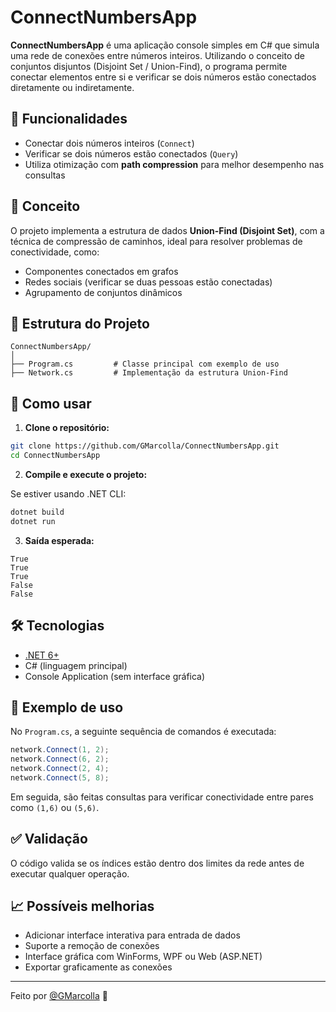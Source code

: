 # ConnectNumbersApp

**ConnectNumbersApp** é uma aplicação console simples em C# que simula uma rede de conexões entre números inteiros. Utilizando o conceito de conjuntos disjuntos (Disjoint Set / Union-Find), o programa permite conectar elementos entre si e verificar se dois números estão conectados diretamente ou indiretamente.

## 🚀 Funcionalidades

- Conectar dois números inteiros (`Connect`)
- Verificar se dois números estão conectados (`Query`)
- Utiliza otimização com **path compression** para melhor desempenho nas consultas

## 🧠 Conceito

O projeto implementa a estrutura de dados **Union-Find (Disjoint Set)**, com a técnica de compressão de caminhos, ideal para resolver problemas de conectividade, como:

- Componentes conectados em grafos
- Redes sociais (verificar se duas pessoas estão conectadas)
- Agrupamento de conjuntos dinâmicos

## 📁 Estrutura do Projeto

```
ConnectNumbersApp/
│
├── Program.cs         # Classe principal com exemplo de uso
├── Network.cs         # Implementação da estrutura Union-Find
```

## 🔧 Como usar

1. **Clone o repositório:**

```bash
git clone https://github.com/GMarcolla/ConnectNumbersApp.git
cd ConnectNumbersApp
```

2. **Compile e execute o projeto:**

Se estiver usando .NET CLI:

```bash
dotnet build
dotnet run
```

3. **Saída esperada:**

```plaintext
True
True
True
False
False
```

## 🛠️ Tecnologias

- [.NET 6+](https://dotnet.microsoft.com/)
- C# (linguagem principal)
- Console Application (sem interface gráfica)

## 📌 Exemplo de uso

No `Program.cs`, a seguinte sequência de comandos é executada:

```csharp
network.Connect(1, 2);
network.Connect(6, 2);
network.Connect(2, 4);
network.Connect(5, 8);
```

Em seguida, são feitas consultas para verificar conectividade entre pares como `(1,6)` ou `(5,6)`.

## ✅ Validação

O código valida se os índices estão dentro dos limites da rede antes de executar qualquer operação.

## 📈 Possíveis melhorias

- Adicionar interface interativa para entrada de dados
- Suporte a remoção de conexões
- Interface gráfica com WinForms, WPF ou Web (ASP.NET)
- Exportar graficamente as conexões

---

Feito por [@GMarcolla](https://github.com/GMarcolla) 🚀